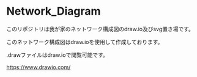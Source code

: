# Network_Diagram
このリポジトリは我が家のネットワーク構成図のdraw.io及びsvg置き場です。

このネットワーク構成図はdraw.ioを使用して作成しております。

.drawファイルはdraw.ioで閲覧可能です。

https://www.drawio.com/

